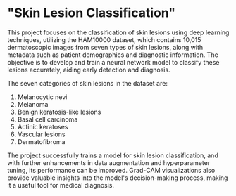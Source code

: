 # "Skin Lesion Classification"
This project focuses on the classification of skin lesions using deep learning techniques, utilizing the HAM10000 dataset, which contains 10,015 dermatoscopic images from seven types of skin lesions, along with metadata such as patient demographics and diagnostic information. The objective is to develop and train a neural network model to classify these lesions accurately, aiding early detection and diagnosis.

The seven categories of skin lesions in the dataset are:
1. Melanocytic nevi
2. Melanoma
3. Benign keratosis-like lesions
4. Basal cell carcinoma
5. Actinic keratoses
6. Vascular lesions
7. Dermatofibroma

The project successfully trains a model for skin lesion classification, and with further enhancements in data augmentation and hyperparameter tuning, its performance can be improved. Grad-CAM visualizations also provide valuable insights into the model's decision-making process, making it a useful tool for medical diagnosis.
